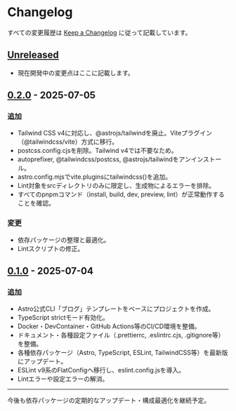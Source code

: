 # Changelog

すべての変更履歴は [Keep a Changelog](https://keepachangelog.com/ja/1.1.0/) に従って記載しています。

## [Unreleased]

- 現在開発中の変更点はここに記載します。

## [0.2.0] - 2025-07-05

### 追加

- Tailwind CSS v4に対応し、@astrojs/tailwindを廃止。Viteプラグイン（@tailwindcss/vite）方式に移行。
- postcss.config.cjsを削除。Tailwind v4では不要なため。
- autoprefixer, @tailwindcss/postcss, @astrojs/tailwindをアンインストール。
- astro.config.mjsでvite.pluginsにtailwindcss()を追加。
- Lint対象をsrcディレクトリのみに限定し、生成物によるエラーを排除。
- すべてのpnpmコマンド（install, build, dev, preview, lint）が正常動作することを確認。

### 変更

- 依存パッケージの整理と最適化。
- Lintスクリプトの修正。

## [0.1.0] - 2025-07-04

### 追加

- Astro公式CLI「ブログ」テンプレートをベースにプロジェクトを作成。
- TypeScript strictモード有効化。
- Docker・DevContainer・GitHub Actions等のCI/CD環境を整備。
- ドキュメント・各種設定ファイル（.prettierrc, .eslintrc.cjs, .gitignore等）を整備。
- 各種依存パッケージ（Astro, TypeScript, ESLint, TailwindCSS等）を最新版にアップデート。
- ESLint v9系のFlatConfigへ移行し、eslint.config.jsを導入。
- Lintエラーや設定エラーの解消。

---

今後も依存パッケージの定期的なアップデート・構成最適化を継続予定。

[Unreleased]: https://github.com/your-repo/compare/v0.2.0...HEAD
[0.2.0]: https://github.com/your-repo/compare/v0.1.0...v0.2.0
[0.1.0]: https://github.com/your-repo/releases/tag/v0.1.0
